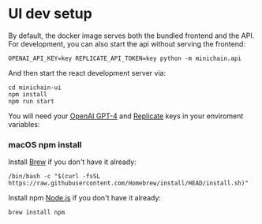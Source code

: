 
# UI dev setup

By default, the docker image serves both the bundled frontend and the API. For development, you can also start the api without serving the frontend:
```
OPENAI_API_KEY=key REPLICATE_API_TOKEN=key python -m minichain.api
```
And then start the react development server via:
```
cd minichain-ui
npm install
npm run start
```

You will need your [OpenAI GPT-4](https://openai.com) and [Replicate](https://replicate.com) keys in your enviroment variables:

### macOS npm install
Install [Brew](https://brew.sh/) if you don't have it already:
```
/bin/bash -c "$(curl -fsSL https://raw.githubusercontent.com/Homebrew/install/HEAD/install.sh)"
```
Install npm [Node.js](https://nodejs.org/en/) if you don't have it already:
```
brew install npm
```

